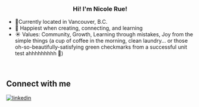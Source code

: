 
  

### <div align="center">Hi! I'm Nicole Rue!</div>  
  

- 📍Currently located in Vancouver, B.C.  
- 🌱 Happiest when creating, connecting, and learning
- ☀ Values: Community, Growth, Learning through mistakes, Joy from the simple things (a cup of coffee in the morning, clean laundry... or those oh-so-beautifully-satisfying green checkmarks from a successful unit test ahhhhhhhhh 🫠)
  

<br/>  




## Connect with me  

<a href="https://linkedin.com/in/www.linkedin.com/in/nicolerue" target="_blank">
<img src=https://img.shields.io/badge/linkedin-%231E77B5.svg?&style=for-the-badge&logo=linkedin&logoColor=white alt=linkedin style="margin-bottom: 5px;" />
</a>  
</div>  
  

<br/>  

